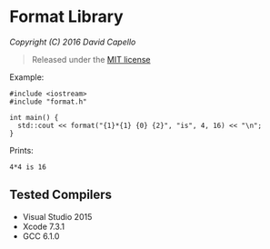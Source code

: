 # Format Library
*Copyright (C) 2016 David Capello*

> Released under the [MIT license](LICENSE.txt)

Example:

    #include <iostream>
    #include "format.h"

    int main() {
      std::cout << format("{1}*{1} {0} {2}", "is", 4, 16) << "\n";
    }

Prints:

    4*4 is 16

## Tested Compilers

* Visual Studio 2015
* Xcode 7.3.1
* GCC 6.1.0

